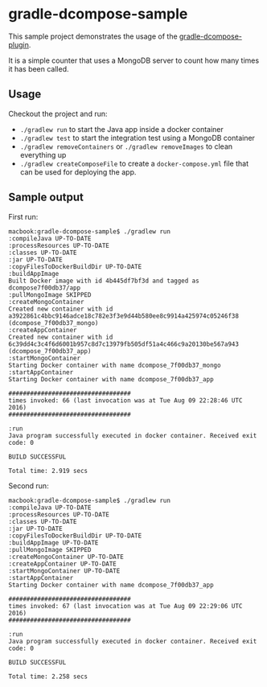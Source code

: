 # gradle-dcompose-sample

This sample project demonstrates the usage of the [gradle-dcompose-plugin](https://github.com/chrisgahlert/gradle-dcompose-plugin).

It is a simple counter that uses a MongoDB server to count how many times it has been called.

## Usage

Checkout the project and run:
* `./gradlew run` to start the Java app inside a docker container
* `./gradlew test` to start the integration test using a MongoDB container
* `./gradlew removeContainers` or `./gradlew removeImages` to clean everything up
* `./gradlew createComposeFile` to create a `docker-compose.yml` file that can be used for deploying the app.

## Sample output

First run:
```shell
macbook:gradle-dcompose-sample$ ./gradlew run
:compileJava UP-TO-DATE
:processResources UP-TO-DATE
:classes UP-TO-DATE
:jar UP-TO-DATE
:copyFilesToDockerBuildDir UP-TO-DATE
:buildAppImage
Built Docker image with id 4b445df7bf3d and tagged as dcompose7f00db37/app
:pullMongoImage SKIPPED
:createMongoContainer
Created new container with id a3922861c4bbc9146adce18c782e3f3e9d44b580ee8c9914a425974c05246f38 (dcompose_7f00db37_mongo)
:createAppContainer
Created new container with id 6c39dd4c3c4f6d6001b957c8d7c13979fb505df51a4c466c9a20130be567a943 (dcompose_7f00db37_app)
:startMongoContainer
Starting Docker container with name dcompose_7f00db37_mongo
:startAppContainer
Starting Docker container with name dcompose_7f00db37_app

##################################
times invoked: 66 (last invocation was at Tue Aug 09 22:28:46 UTC 2016)
##################################

:run
Java program successfully executed in docker container. Received exit code: 0

BUILD SUCCESSFUL

Total time: 2.919 secs
```

Second run:
```shell
macbook:gradle-dcompose-sample$ ./gradlew run
:compileJava UP-TO-DATE
:processResources UP-TO-DATE
:classes UP-TO-DATE
:jar UP-TO-DATE
:copyFilesToDockerBuildDir UP-TO-DATE
:buildAppImage UP-TO-DATE
:pullMongoImage SKIPPED
:createMongoContainer UP-TO-DATE
:createAppContainer UP-TO-DATE
:startMongoContainer UP-TO-DATE
:startAppContainer
Starting Docker container with name dcompose_7f00db37_app

##################################
times invoked: 67 (last invocation was at Tue Aug 09 22:29:06 UTC 2016)
##################################

:run
Java program successfully executed in docker container. Received exit code: 0

BUILD SUCCESSFUL

Total time: 2.258 secs
```
